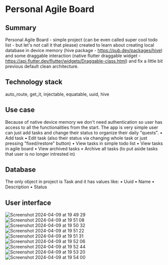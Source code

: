 # Personal Agile Board

## Summary
Personal Agile Board - simple project (can be even called super cool todo list - but let's not call it that please) created to learn about creating local database in device memory (hive package - https://pub.dev/packages/hive) and some draggable interaction (native flutter draggable widget - https://api.flutter.dev/flutter/widgets/Draggable-class.html) and fix a little bit previous default clean architecture.

## Technology stack
auto_route, get_it, injectable, equatable, uuid, hive

## Use case
Because of native device memory we don't need authentication so user has access to all the functionalities from the start. The app is very simple user can just add tasks and change their status to organize their daily "quests".
• Add task
• Edit task (also their status via changing whole task or just pressing "fixed/restore" button)
• View tasks in simple todo list
• View tasks in agile board
• View archived tasks 
• Archive all tasks (to put aside tasks that user is no longer intrested in)

## Database
The only object in project is Task and it has values like:
• Uuid
• Name
• Description
• Status

## User interface
![Screenshot 2024-04-09 at 19 49 29](https://github.com/KamilMicota42/Personal-Agile-Board/assets/85360923/225c3c02-2e09-44e0-9488-f6f8da1a8991)
![Screenshot 2024-04-09 at 19 51 08](https://github.com/KamilMicota42/Personal-Agile-Board/assets/85360923/9d74e053-9605-4744-bd38-725dc9911b6b)
![Screenshot 2024-04-09 at 19 50 32](https://github.com/KamilMicota42/Personal-Agile-Board/assets/85360923/080d6a65-37cb-4a9f-b99d-c170b3b27f30)
![Screenshot 2024-04-09 at 19 51 22](https://github.com/KamilMicota42/Personal-Agile-Board/assets/85360923/a150932c-8674-459e-b051-6a51b3c6da76)
![Screenshot 2024-04-09 at 19 51 31](https://github.com/KamilMicota42/Personal-Agile-Board/assets/85360923/89a47383-7f94-473f-97a1-0784fde3f892)
![Screenshot 2024-04-09 at 19 52 06](https://github.com/KamilMicota42/Personal-Agile-Board/assets/85360923/558bc1ee-b1ee-46e6-9e9f-2c379da98ad4)
![Screenshot 2024-04-09 at 19 52 44](https://github.com/KamilMicota42/Personal-Agile-Board/assets/85360923/d6cdbb12-5ddb-4439-8666-0a545ab7c2b5)
![Screenshot 2024-04-09 at 19 53 20](https://github.com/KamilMicota42/Personal-Agile-Board/assets/85360923/882873a4-25ea-45fc-a472-712c1e1713a8)
![Screenshot 2024-04-09 at 19 54 00](https://github.com/KamilMicota42/Personal-Agile-Board/assets/85360923/b2a86e44-234b-4c6a-bc1b-5a63da4b60d1)

